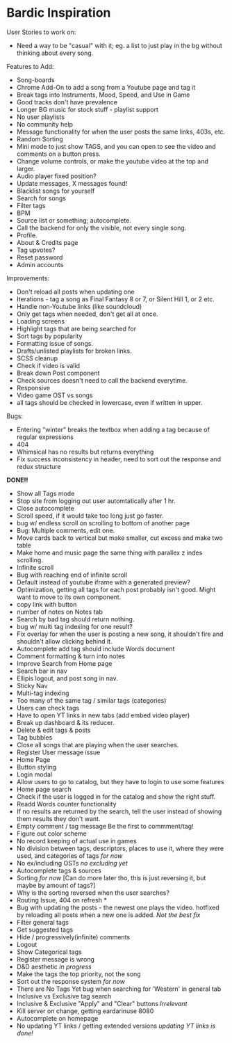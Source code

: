 # Bardic Inspiration
 
User Stories to work on:
* Need a way to be "casual" with it; eg. a list to just play in the bg without thinking about every song.

Features to Add:
* Song-boards
* Chrome Add-On to add a song from a Youtube page and tag it
* Break tags into Instruments, Mood, Speed, and Use in Game
* Good tracks don't have prevalence
* Longer BG music for stock stuff - playlist support
* No user playlists
* No community help
* Message functionality for when the user posts the same links, 403s, etc.
* Random Sorting
* Mini mode to just show TAGS, and you can open to see the video and comments on a button press.
* Change volume controls, or make the youtube video at the top and larger. 
* Audio player fixed position?
* Update messages, X messages found!
* Blacklist songs for yourself
* Search for songs
* Filter tags
* BPM
* Source list or something; autocomplete. 
* Call the backend for only the visible, not every single song. 
* Profile. 
* About & Credits page
* Tag upvotes? 
* Reset password
* Admin accounts

Improvements:
* Don't reload all posts when updating one
* Iterations - tag a song as Final Fantasy 8 or 7, or Silent Hill 1, or 2 etc.
* Handle non-Youtube links (like soundcloud)
* Only get tags when needed, don't get all at once.
* Loading screens
* Highlight tags that are being searched for
* Sort tags by popularity
* Formatting issue of songs. 
* Drafts/unlisted playlists for broken links. 
* SCSS cleanup
* Check if video is valid 
* Break down Post component
* Check sources doesn't need to call the backend everytime. 
* Responsive
* Video game OST vs songs
* all tags should be checked in lowercase, even if written in upper.

Bugs:
* Entering "winter\" breaks the textbox when adding a tag because of regular expressions
* 404
* Whimsical has no results but returns everything
* Fix success inconsistency in header, need to sort out the response and redux structure

**DONE!!**
* Show all Tags mode 
* Stop site from logging out user automtatically after 1 hr. 
* Close autocomplete 
* Scroll speed, if it would take too long just go faster. 
* bug w/ endless scroll on scrolling to bottom of another page 
* Bug: Multiple comments, edit one. 
* Move cards back to vertical but make smaller, cut excess and make two table
* Make home and music page the same thing with parallex z indes scrolling. 
* Infinite scroll 
* Bug with reaching end of infinite scroll 
* Default instead of youtube iframe with a generated preview? 
* Optimization, getting all tags for each post probably isn't good. Might want to move to its own component. 
* copy link with button 
* number of notes on Notes tab
* Search by bad tag should return nothing. 
* bug w/ multi tag indexing for one result?
* Fix overlay for when the user is posting a new song, it shouldn't fire and shouldn't allow clicking behind it. 
* Autocomplete add tag should include Words document 
* Comment formatting & turn into notes
* Improve Search from Home page 
* Search bar in nav 
* Ellipis logout, and post song in nav.
* Sticky Nav 
* Multi-tag indexing 
* Too many of the same tag / similar tags (categories) 
* Users can check tags 
* Have to open YT links in new tabs (add embed video player) 
* Break up dashboard & its reducer. 
* Delete & edit tags & posts 
* Tag bubbles 
* Close all songs that are playing when the user searches. 
* Register User message issue 
* Home Page 
* Button styling 
* Login modal 
* Allow users to go to catalog, but they have to login to use some features 
* Home page search 
* Check if the user is logged in for the catalog and show the right stuff. 
* Readd Words counter functionality 
* If no results are returned by the search, tell the user instead of showing them results they don't want. 
* Empty comment / tag message Be the first to commment/tag!
* Figure out color scheme
* No record keeping of actual use in games 
* No division between tags, descriptors, places to use it, where they were used, and categories of tags *for now*
* No ex/including OSTs *no excluding yet*
* Autocomplete tags & sources 
* Sorting *for now* [Can do more later tho, this is just reversing it, but maybe by amount of tags?]
* Why is the sorting reversed when the user searches? 
* Routing Issue, 404 on refresh *
* Bug with updating the posts - the newest one plays the video. hotfixed by reloading all posts when a new one is added.  *Not the best fix*
* Filter general tags 
* Get suggested tags
* Hide / progressively(infinite) comments
* Logout 
* Show Categorical tags 
* Register message is wrong 
* D&D aesthetic *in progress*
* Make the tags the top priority, not the song 
* Sort out the response system *for now*
* There are No Tags Yet bug when searching for 'Western' in general tab 
* Inclusive vs Exclusive tag search 
* Inclusive & Exclusive "Apply" and "Clear" buttons *Irrelevant*
* Kill server on change, getting eardarinuse 8080 
* Autocomplete on homepage 
* No updating YT links / getting extended versions *updating YT links is done!*
